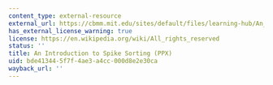 ```yaml
---
content_type: external-resource
external_url: https://cbmm.mit.edu/sites/default/files/learning-hub/An_Introduction_To_Spike_Sorting.pptx
has_external_license_warning: true
license: https://en.wikipedia.org/wiki/All_rights_reserved
status: ''
title: An Introduction to Spike Sorting (PPX)
uid: bde41344-5f7f-4ae3-a4cc-000d8e2e30ca
wayback_url: ''
---
```

